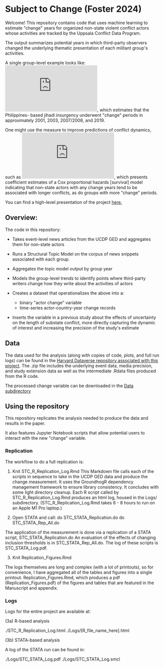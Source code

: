 # Subject to Change (Foster 2024)

Welcome! This repository contains code that uses machine learning to estimate "change" years for organized non-state violent conflict actors whose activities are tracked by the Uppsala Conflict Data Program.

The output summarizes potential years in which third-party observers changed the underlying thematic presentation of each militant group's activities.

A single group-level example looks like: ![Activity modeling for Abu Sayyaf](https://github.com/margaretfoster/SubjectToChange/blob/master/images/annotedAbuSayyaf.pdf), which estimates that the Philippines- based jihadi insurgency underwent "change" periods in approximately 2001, 2003, 2007/2008, and 2019.

One might use the measure to improve predictions of conflict dynamics, such as ![in this model](https://github.com/margaretfoster/SubjectToChange/blob/master/images/TerminationCoefPlotExtUp.pdf), which presents coefficient estimates of a Cox proportional hazards [survival] model indicating that non-state actors with any change years tend to be associated with longer conflicts, as do groups with more "change" periods.

You can find a high-level presentation of the project [here.](https://github.com/margaretfoster/slides/blob/main/Foster-TargetRWETalk_2024.pdf)
## Overview:

The code in this repository:

- Takes event-level news articles from the UCDP GED and aggregates them for non-state actors
- Runs a Structural Topic Model on the corpus of news snippets associated with each group.
- Aggregates the topic model output by group year
- Models the group-level trends to identify points where third-party writers change how they write about the activities of actors
- Creates a dataset that operationalizes the above into a:
    - binary "actor change" variable
    - time-series actor-country-year change records

- Inserts the variable in a previous study about the effects of uncertainty on the length of substate conflict, more directly capturing the dynamic of interest and increasing the precision of the study's estimate

## Data

The data used for the analysis (along with copies of code, plots, and full run logs) can be found in the [Harvard Dataverse repository associated with this project](https://dataverse.harvard.edu/dataset.xhtml?persistentId=doi%3A10.7910%2FDVN%2F1HNSZR). The .zip file includes the underlying event data, media precision, and study extension data as well as the intermediate .Rdata files produced from the R code.

The processed change variable can be downloaded in the [Data subdirectory](./data/group_years_regions.csv/)

## Using the repository

This repository replicates the analysis needed to produce the data and results in the paper.

It also features Jupyter Notebook scripts that allow potential users to interact with the new "change" variable. 

### Replication
The workflow to do a full replication is:

1) Knit STC_R_Replication_Log.Rmd
This Markdown file calls each of the scripts in sequence to take in the UCDP GED data and produce the change measurement. It uses the GroundhogR dependency management framework to ensure library consistency. It concludes with some light directory cleanup.  Each R script called by STC_R_Replication_Log.Rmd produces an html log, housed in the Logs/ subdirectory. (STC_R_Replication_Log.Rmd takes 6 - 8 hours to run on an Apple M1 Pro laptop.)
  
2) Open STATA and call:
do STC_STATA_Replication.do
do STC_STATA_Rep_All.do

The application of the measurement is done via a replication of a STATA script, STC_STATA_Replication.do
An evaluation of the effects of changing inclusion thresholds is in STC_STATA_Rep_All.do. The log of these scripts is STC_STATA_Log.pdf.

3) Knit Replication_Figures.Rmd

The logs themselves are long and complex (with a lot of printouts), so for convenience, I have aggregated all of the tables and figures into a single printout.
Replication_Figures.Rmd, which produces a pdf (Replication_Figures.pdf) of the figures and tables that are featured in the Manuscript and appendix.

### Logs
Logs for the entire project are available at:

(3a) R-based analysis

./STC_R_Replication_Log.html
./Logs/[R_file_name_here].html 

(3b) STATA-based analysis

A log of the STATA run can be found in:

./Logs/STC_STATA_Log.pdf
./Logs/STC_STATA_Log.smcl



 
